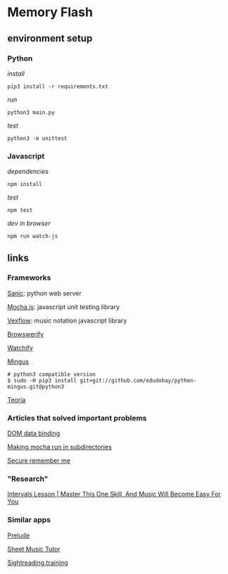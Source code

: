 # Memory Flash

## environment setup

### Python

*install*

	pip3 install -r requirements.txt
	
*run*

	python3 main.py
	
*test*
	
	python3 -m unittest 

### Javascript

*dependencies*

	npm install 

*test*

	npm test

*dev in browser*

	npm run watch-js


## links

### Frameworks

[Sanic](https://github.com/channelcat/sanic): python web server

[Mocha.js](https://mochajs.org/): javascript unit testing library

[Vexflow](https://github.com/0xfe/vexflow): music notation javascript library

[Browswerify](https://github.com/substack/node-browserify)

[Watchify](https://github.com/substack/watchify)

[Mingus](https://github.com/edudobay/python-mingus/tree/python3)

	# python3 compatible version
	$ sudo -H pip3 install git+git://github.com/edudobay/python-mingus.git@python3

[Teoria](https://github.com/saebekassebil/teoria)

### Articles that solved important problems
[DOM data binding](http://stackoverflow.com/a/16485030/337934)

[Making mocha run in subdirectories](http://bpinto.github.io/posts/running-mocha-tests-on-subdirectories/)

[Secure remember me](http://stackoverflow.com/questions/244882/what-is-the-best-way-to-implement-remember-me-for-a-website)

### "Research"
[Intervals Lesson | Master This One Skill, And Music Will Become Easy For You](http://www.themusicalear.com/intervals-lesson-master-this-one-skill-and-music-will-become-easy-for-you/)

### Similar apps

[Prelude](https://www.getprelude.net/#/?_k=rjmqqj)

[Sheet Music Tutor](http://www.sheetmusictutor.com/)

[Sightreading.training](http://sightreading.training/)
